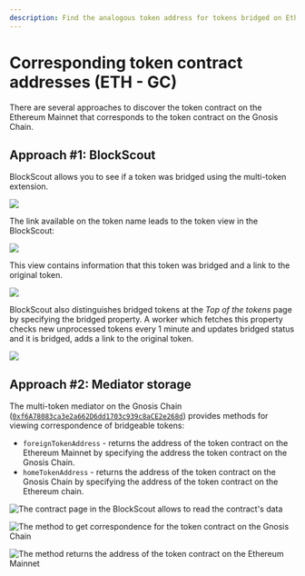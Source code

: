 ```yaml
---
description: Find the analogous token address for tokens bridged on Ethereum and GC
---
```


# Corresponding token contract addresses (ETH - GC)

There are several approaches to discover the token contract on the Ethereum Mainnet that corresponds to the token contract on the Gnosis Chain.

## Approach #1: BlockScout

BlockScout allows you to see if a token was bridged using the multi-token extension.

![](</img/bridges/image-67.png>)

The link available on the token name leads to the token view in the BlockScout:

![](</img/bridges/image-68.png>)

This view contains information that this token was bridged and a link to the original token.

![](</img/bridges/image-84.png>)

BlockScout also distinguishes bridged tokens at the _Top of the tokens_ page by specifying the bridged property. A worker which fetches this property checks new unprocessed tokens every 1 minute and updates bridged status and it is bridged, adds a link to the original token.

![](</img/bridges/image-2-1.png>)

## Approach #2: Mediator storage

The multi-token mediator on the Gnosis Chain ([`0xf6A78083ca3e2a662D6dd1703c939c8aCE2e268d`](https://blockscout.com/xdai/mainnet/address/0xf6A78083ca3e2a662D6dd1703c939c8aCE2e268d)) provides methods for viewing correspondence of bridgeable tokens:

* `foreignTokenAddress` - returns the address of the token contract on the Ethereum Mainnet by specifying the address the token contract on the Gnosis Chain.
* `homeTokenAddress` - returns the address of the token contract on the Gnosis Chain by specifying the address of the token contract on the Ethereum chain.

![The contract page in the BlockScout allows to read the contract's data](</img/bridges/image-85.png>)

![The method to get correspondence for the token contract on the Gnosis Chain](</img/bridges/image-86.png>)

![The method returns the address of the token contract on the Ethereum Mainnet](</img/bridges/image-87.png>)
